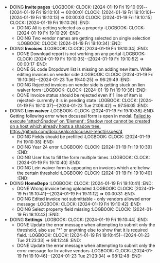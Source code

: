 - DOING  **Invite pages**
  :LOGBOOK:
  CLOCK: [2024-01-19 Fri 19:10:09]--[2024-01-19 Fri 19:10:10] =>  00:00:01
  CLOCK: [2024-01-19 Fri 19:10:10]--[2024-01-19 Fri 19:10:13] =>  00:00:03
  CLOCK: [2024-01-19 Fri 19:10:15]
  CLOCK: [2024-01-19 Fri 19:10:26]
  :END:
	- DOING All is getting selected as a property
	  :LOGBOOK:
	  CLOCK: [2024-01-19 Fri 19:10:29]
	  :END:
	- DOING Two vendor names are getting selected on single selection
	  :LOGBOOK:
	  CLOCK: [2024-01-19 Fri 19:10:34]
	  :END:
- DOING **Invoices**
  :LOGBOOK:
  CLOCK: [2024-01-19 Fri 19:10:34]
  :END:
	- DONE Download report is not working on any portal
	  :LOGBOOK:
	  CLOCK: [2024-01-19 Fri 19:10:35]--[2024-01-19 Fri 19:10:52] =>  00:00:17
	  :END:
	- DONE  GL code Dropdown list is missing on adding new item. While editing invoices on vendor side
	  :LOGBOOK:
	  CLOCK: [2024-01-19 Fri 19:10:36]--[2024-01-23 Tue 19:40:25] =>  96:29:49
	  :END:
	- DOING Rejected invoices on vendor side is getting stuck on lien waiver form
	  :LOGBOOK:
	  CLOCK: [2024-01-19 Fri 19:10:36]
	  :END:
	- DONE Invoice status should be rejected even if 1 line of item is rejected- currently it is in pending state
	  :LOGBOOK:
	  CLOCK: [2024-01-19 Fri 19:10:37]--[2024-01-23 Tue 21:06:42] =>  97:56:05
	  :END:
- DOING **Lien waiver**
  :LOGBOOK:
  CLOCK: [2024-01-19 Fri 19:10:38]
  :END:
       Getting following error when docuseal form is open in modal. <ins>Failed to execute 'attachShadow' on 'Element': Shadow root cannot be created on a host which already hosts a shadow tree.</ins>
  https://github.com/docusealco/docuseal-react/issues/4
	- DOING Fields should be prefilled
	  :LOGBOOK:
	  CLOCK: [2024-01-19 Fri 19:10:38]
	  :END:
	- DOING Year 24 error
	  :LOGBOOK:
	  CLOCK: [2024-01-19 Fri 19:10:39]
	  :END:
	- DOING User has to fill the form multiple times
	  :LOGBOOK:
	  CLOCK: [2024-01-19 Fri 19:10:40]
	  :END:
	- DOING Lein waiver form is appearing on invoices which are below the certain threshold
	  :LOGBOOK:
	  CLOCK: [2024-01-19 Fri 19:10:40]
	  :END:
- DOING **HomeDepo**
  :LOGBOOK:
  CLOCK: [2024-01-19 Fri 19:10:41]
  :END:
	- DONE Wrong invoice being uploaded
	  :LOGBOOK:
	  CLOCK: [2024-01-19 Fri 19:10:41]--[2024-01-19 Fri 19:11:12] =>  00:00:31
	  :END:
	- DOING Edited invoice not submittable - only vendors allowed error message
	  :LOGBOOK:
	  CLOCK: [2024-01-19 Fri 19:10:42]
	  :END:
	- DOING Select property field missing
	  :LOGBOOK:
	  CLOCK: [2024-01-19 Fri 19:10:43]
	  :END:
- DOING **Settings**
  :LOGBOOK:
  CLOCK: [2024-01-19 Fri 19:10:44]
  :END:
	- DONE Update the error message when attempting to submit only the threshold, also use "*" or anything else to show that it is required field.
	  :LOGBOOK:
	  CLOCK: [2024-01-19 Fri 19:10:45]--[2024-01-23 Tue 21:23:33] =>  98:12:48
	  :END:
	- DONE Update the error message when attempting to submit only the error message for In-active vendors
	  :LOGBOOK:
	  CLOCK: [2024-01-19 Fri 19:10:46]--[2024-01-23 Tue 21:23:34] =>  98:12:48
	  :END: